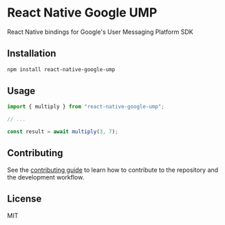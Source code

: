 # React Native Google UMP

React Native bindings for Google's User Messaging Platform SDK

## Installation

```sh
npm install react-native-google-ump
```

## Usage

```js
import { multiply } from "react-native-google-ump";

// ...

const result = await multiply(3, 7);
```

## Contributing

See the [contributing guide](CONTRIBUTING.md) to learn how to contribute to the repository and the development workflow.

## License

MIT
